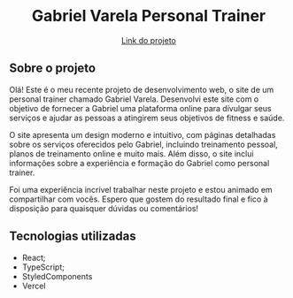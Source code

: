 <br />
<div align="center">

<h1 align="center">Gabriel Varela Personal Trainer</h1>

  <p align="center">

  </p>
  <a href="https://gabrielvarelapersonal.vercel.app/">
Link do projeto</a>
</div>

<!-- ABOUT THE PROJECT -->

## Sobre o projeto
Olá! Este é o meu recente projeto de desenvolvimento web, o site de um personal trainer chamado Gabriel Varela. Desenvolvi este site com o objetivo de fornecer a Gabriel uma plataforma online para divulgar seus serviços e ajudar as pessoas a atingirem seus objetivos de fitness e saúde.

O site apresenta um design moderno e intuitivo, com páginas detalhadas sobre os serviços oferecidos pelo Gabriel, incluindo treinamento pessoal, planos de treinamento online e muito mais. Além disso, o site inclui informações sobre a experiência e formação do Gabriel como personal trainer.


Foi uma experiência incrível trabalhar neste projeto e estou animado em compartilhar com vocês. Espero que gostem do resultado final e fico à disposição para quaisquer dúvidas ou comentários!

## Tecnologias utilizadas
- React;
- TypeScript;
- StyledComponents
- Vercel





